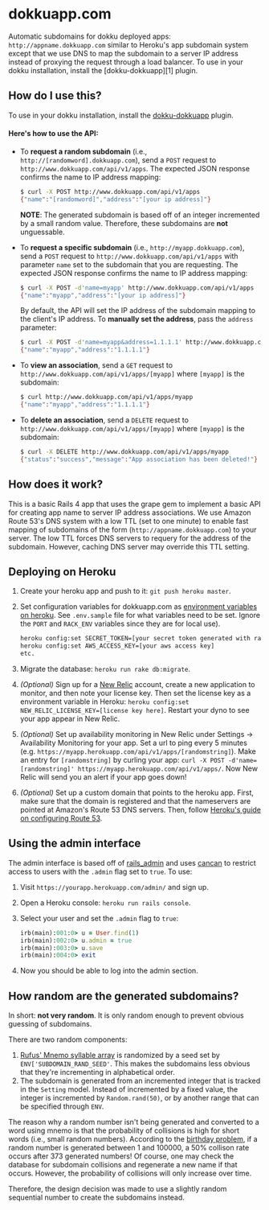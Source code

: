 dokkuapp.com
============

Automatic subdomains for dokku deployed apps: `http://appname.dokkuapp.com` similar to 
Heroku's app subdomain system except that we use DNS to map the subdomain to a server IP
address instead of proxying the request through a load balancer. To use in your dokku 
installation, install the [dokku-dokkuapp][1] plugin.

How do I use this?
------------------

To use in your dokku installation, install the [dokku-dokkuapp][dokkuapp-plugin] plugin.

#### Here's how to use the API:

* To **request a random subdomain** (i.e., `http://[randomword].dokkuapp.com`), send a 
  `POST` request to `http://www.dokkuapp.com/api/v1/apps`. The expected JSON response 
  confirms the name to IP address mapping:
    ```sh
    $ curl -X POST http://www.dokkuapp.com/api/v1/apps
    {"name":"[randomword]","address":"[your ip address]"}
    ```
  
  **NOTE**: The generated subdomain is based off of an integer incremented by a small
  random value. Therefore, these subdomains are **not** unguessable.

* To **request a specific subdomain** (i.e., `http://myapp.dokkuapp.com`), send a `POST` 
  request to `http://www.dokkuapp.com/api/v1/apps` with parameter `name` set to the 
  subdomain that you are requesting. The expected JSON response confirms the name to IP 
  address mapping:
    ```sh
    $ curl -X POST -d'name=myapp' http://www.dokkuapp.com/api/v1/apps
    {"name":"myapp","address":"[your ip address]"}
    ```

  By default, the API will set the IP address of the subdomain mapping to the client's
  IP address. To **manually set the address**, pass the `address` parameter:
    ```sh
    $ curl -X POST -d'name=myapp&address=1.1.1.1' http://www.dokkuapp.com/api/v1/apps
    {"name":"myapp","address":"1.1.1.1"}
    ```

* To **view an association**, send a `GET` request to 
  `http://www.dokkuapp.com/api/v1/apps/[myapp]` where `[myapp]` is the subdomain:
    ```sh
    $ curl http://www.dokkuapp.com/api/v1/apps/myapp
    {"name":"myapp","address":"1.1.1.1"}
    ```

* To **delete an association**, send a `DELETE` request to 
  `http://www.dokkuapp.com/api/v1/apps/[myapp]` where `[myapp]` is the subdomain:
    ```sh
    $ curl -X DELETE http://www.dokkuapp.com/api/v1/apps/myapp
    {"status":"success","message":"App association has been deleted!"}
    ```

[dokkuapp-plugin]: https://github.com/mikexstudios/dokku-dokkuapp

How does it work?
-----------------

This is a basic Rails 4 app that uses the grape gem to implement a basic API for creating app 
name to server IP address associations. We use Amazon Route 53's DNS system with a low TTL 
(set to one minute) to enable fast mapping of subdomains of the form 
(`http://appname.dokkuapp.com`) to your server. The low TTL forces DNS servers to requery for
the address of the subdomain. However, caching DNS server may override this TTL setting.

Deploying on Heroku
-------------------

1. Create your heroku app and push to it: `git push heroku master`.
2. Set configuration variables for dokkuapp.com as [environment variables on heroku][heroku-env]. 
   See `.env.sample` file for what variables need to be set. Ignore the `PORT` and `RACK_ENV` 
   variables since they are for local use).

   ```bash    
   heroku config:set SECRET_TOKEN=[your secret token generated with rake secret]
   heroku config:set AWS_ACCESS_KEY=[your aws access key]
   etc.
   ```
   
3. Migrate the database: `heroku run rake db:migrate`.
4. *(Optional)* Sign up for a [New Relic][nr] account, create a new application to monitor, and
   then note your license key. Then set the license key as a environment variable in Heroku: 
   `heroku config:set NEW_RELIC_LICENSE_KEY=[license key here]`. Restart your dyno to see your
   app appear in New Relic.
5. *(Optional)* Set up availability monitoring in New Relic under Settings -> Availability 
   Monitoring for your app. Set a url to ping every 5 minutes (e.g. 
   `https://myapp.herokuapp.com/api/v1/apps/[randomstring]`). Make an entry for `[randomstring]`
   by curling your app: `curl -X POST -d'name=[randomstring]' https://myapp.herokuapp.com/api/v1/apps/`.
   Now New Relic will send you an alert if your app goes down!
6. *(Optional)* Set up a custom domain that points to the heroku app. First, make sure that
   the domain is registered and that the nameservers are pointed at Amazon's Route 53 DNS 
   servers. Then, follow [Heroku's guide on configuring Route 53][heroku-route53].


[heroku-env]: https://devcenter.heroku.com/articles/config-vars
[nr]: https://newrelic.com/
[heroku-route53]: https://devcenter.heroku.com/articles/route-53#naked-root-domain

Using the admin interface
-------------------------

The admin interface is based off of [rails_admin][ra] and uses [cancan][cc] to restrict access 
to users with the `.admin` flag set to `true`. To use:

1. Visit `https://yourapp.herokuapp.com/admin/` and sign up.
2. Open a Heroku console: `heroku run rails console`.
3. Select your user and set the `.admin` flag to `true`:

   ```ruby
   irb(main):001:0> u = User.find(1)
   irb(main):002:0> u.admin = true
   irb(main):003:0> u.save
   irb(main):004:0> exit
   ```

4. Now you should be able to log into the admin section.

[ra]: https://github.com/sferik/rails_admin
[cc]: https://github.com/ryanb/cancan

How random are the generated subdomains?
----------------------------------------

In short: **not very random**. It is only random enough to prevent obvious guessing of subdomains.

There are two random components:

1. [Rufus' Mnemo syllable array][mnemo-array] is randomized by a seed set by 
   `ENV['SUBDOMAIN_RAND_SEED'`. This makes the subdomains less obvious that they're incrementing
   in alphabetical order.
2. The subdomain is generated from an incremented integer that is tracked in the `Setting` model.
   Instead of incremented by a fixed value, the integer is incremented by `Random.rand(50)`, or
   by another range that can be specified through `ENV`.

The reason why a random number isn't being generated and converted to a word using mnemo is 
that the probability of collisions is high for short words (i.e., small random numbers).
According to the [birthday problem][bp], if a random number is generated between 1 and 100000,
a 50% collison rate occurs after 373 generated numbers! Of course, one may check the database
for subdomain collisions and regenerate a new name if that occurs. However, the probability
of collisions will only increase over time. 

Therefore, the design decision was made to use a slightly random sequential number to create the
subdomains instead.

[mnemo-array]: https://github.com/jmettraux/rufus-mnemo/blob/master/lib/rufus/mnemo.rb#L73
[bp]: https://en.wikipedia.org/wiki/Birthday_problem


